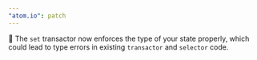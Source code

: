 ```yaml
---
"atom.io": patch
---
```


🐛 The `set` transactor now enforces the type of your state properly, which could lead to type errors in existing `transactor` and `selector` code.